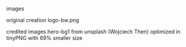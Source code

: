 images

original creation
logo-bw.png 

credited images
hero-bg1 from unsplash (Wojciech Then) optimized in tinyPNG with 69% smaller size

